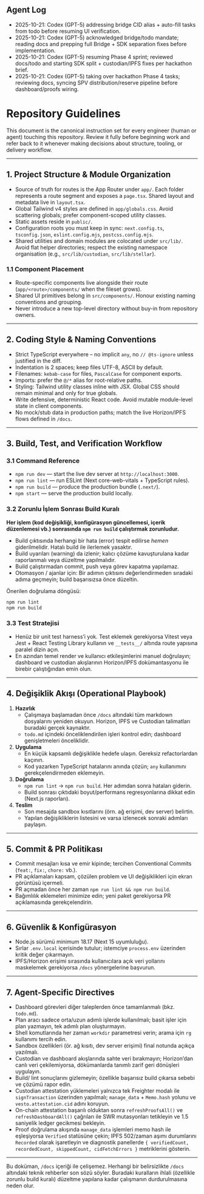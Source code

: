 ## Agent Log

- 2025-10-21: Codex (GPT-5) addressing bridge CID alias + auto-fill tasks from todo before resuming UI verification.
- 2025-10-21: Codex (GPT-5) acknowledged bridge/todo mandate; reading docs and prepping full Bridge + SDK separation fixes before implementation.
- 2025-10-21: Codex (GPT-5) resuming Phase 4 sprint; reviewed docs/todo and starting SDK split + custodian/IPFS fixes per hackathon brief.
- 2025-10-21: Codex (GPT-5) taking over hackathon Phase 4 tasks; reviewing docs, syncing SPV distribution/reserve pipeline before dashboard/proofs wiring.

# Repository Guidelines

This document is the canonical instruction set for every engineer (human or agent) touching this repository. Review it fully before beginning work and refer back to it whenever making decisions about structure, tooling, or delivery workflow.

---

## 1. Project Structure & Module Organization
- Source of truth for routes is the App Router under `app/`. Each folder represents a route segment and exposes a `page.tsx`. Shared layout and metadata live in `layout.tsx`.
- Global Tailwind v4 styles are defined in `app/globals.css`. Avoid scattering globals; prefer component-scoped utility classes.
- Static assets reside in `public/`.
- Configuration roots you must keep in sync: `next.config.ts`, `tsconfig.json`, `eslint.config.mjs`, `postcss.config.mjs`.
- Shared utilities and domain modules are colocated under `src/lib/`. Avoid flat helper directories; respect the existing namespace organisation (e.g., `src/lib/custodian`, `src/lib/stellar`).

### 1.1 Component Placement
- Route-specific components live alongside their route (`app/<route>/components/` when the fileset grows).
- Shared UI primitives belong in `src/components/`. Honour existing naming conventions and grouping.
- Never introduce a new top-level directory without buy-in from repository owners.

---

## 2. Coding Style & Naming Conventions
- Strict TypeScript everywhere – no implicit `any`, no `// @ts-ignore` unless justified in the diff.
- Indentation is 2 spaces; keep files UTF-8, ASCII by default.
- Filenames: `kebab-case` for files, `PascalCase` for component exports.
- Imports: prefer the `@/*` alias for root-relative paths.
- Styling: Tailwind utility classes inline with JSX. Global CSS should remain minimal and only for true globals.
- Write defensive, deterministic React code. Avoid mutable module-level state in client components.
- No mock/stub data in production paths; match the live Horizon/IPFS flows defined in `/docs`.

---

## 3. Build, Test, and Verification Workflow

### 3.1 Command Reference
- `npm run dev` — start the live dev server at `http://localhost:3000`.
- `npm run lint` — run ESLint (Next core-web-vitals + TypeScript rules).
- `npm run build` — produce the production bundle (`.next/`).
- `npm start` — serve the production build locally.

### 3.2 Zorunlu İşlem Sonrası Build Kuralı
**Her işlem (kod değişikliği, konfigürasyon güncellemesi, içerik düzenlemesi vb.) sonrasında `npm run build` çalıştırmak zorunludur.**
- Build çıktısında herhangi bir hata (error) tespit edilirse _hemen_ giderilmelidir. Hatalı build ile ilerlemek yasaktır.
- Build uyarıları (warning) da izlenir; kalıcı çözüme kavuşturulana kadar raporlanmalı veya düzeltme yapılmalıdır.
- Build çalıştırmadan commit, push veya görev kapatma yapılamaz.
- Otomasyon / ajanlar için: Bir adımın çıktısını değerlendirmeden sıradaki adıma geçmeyin; build başarısızsa önce düzeltin.

Önerilen doğrulama döngüsü:
```bash
npm run lint
npm run build
```

### 3.3 Test Stratejisi
- Henüz bir unit test harness’i yok. Test eklemek gerekiyorsa Vitest veya Jest + React Testing Library kullanın ve `__tests__/` altında route yapısına paralel dizin açın.
- En azından temel render ve kullanıcı etkileşimlerini manuel doğrulayın; dashboard ve custodian akışlarının Horizon/IPFS dokümantasyonu ile birebir çalıştığından emin olun.

---

## 4. Değişiklik Akışı (Operational Playbook)
1. **Hazırlık**
   - Çalışmaya başlamadan önce `/docs` altındaki tüm markdown dosyalarını yeniden okuyun. Horizon, IPFS ve Custodian talimatları buradaki gerçek kaynaktır.
   - `todo.md` içindeki önceliklendirilen işleri kontrol edin; dashboard genişletmeleri önceliklidir.
2. **Uygulama**
   - En küçük kapsamlı değişiklikle hedefe ulaşın. Gereksiz refactorlardan kaçının.
   - Kod yazarken TypeScript hatalarını anında çözün; `any` kullanımını gerekçelendirmeden eklemeyin.
3. **Doğrulama**
   - `npm run lint` → `npm run build`. Her adımdan sonra hataları giderin.
   - Build sonrası çıktıdaki boyut/performans regresyonlarına dikkat edin (Next.js raporları).
4. **Teslim**
   - Son mesajda sandbox kısıtlarını (örn. ağ erişimi, dev server) belirtin.
   - Yapılan değişikliklerin listesini ve varsa izlenecek sonraki adımları paylaşın.

---

## 5. Commit & PR Politikası
- Commit mesajları kısa ve emir kipinde; tercihen Conventional Commits (`feat:`, `fix:`, `chore:` vb.).
- PR açıklamaları kapsam, çözülen problem ve UI değişiklikleri için ekran görüntüsü içermeli.
- PR açmadan önce her zaman `npm run lint && npm run build`.
- Bağımlılık eklemeleri minimize edin; yeni paket gerekiyorsa PR açıklamasında gerekçelendirin.

---

## 6. Güvenlik & Konfigürasyon
- Node.js sürümü minimum 18.17 (Next 15 uyumluluğu).
- Sırlar `.env.local` içerisinde tutulur; istemciye `process.env` üzerinden kritik değer çıkarmayın.
- IPFS/Horizon erişimi sırasında kullanıcılara açık veri yollarını maskelemek gerekiyorsa `/docs` yönergelerine başvurun.

---

## 7. Agent-Specific Directives
- Dashboard görevleri diğer taleplerden önce tamamlanmalı (bkz. `todo.md`).
- Plan aracı sadece orta/uzun adımlı işlerde kullanılmalı; basit işler için plan yazmayın, tek adımlı plan oluşturmayın.
- Shell komutlarında her zaman `workdir` parametresi verin; arama için `rg` kullanımı tercih edin.
- Sandbox özellikleri (ör. ağ kısıtı, dev server erişimi) final notunda açıkça yazılmalı.
- Custodian ve dashboard akışlarında sahte veri bırakmayın; Horizon’dan canlı veri çekilemiyorsa, dökümanlarda tanımlı zarif geri dönüşleri uygulayın.
- Build/ lint sonuçlarını gizlemeyin; özellikle başarısız build çıkarsa sebebi ve çözümü rapor edin.
- Custodian attestation yüklemeleri yalnızca tek Freighter modalı ile `signTransaction` üzerinden yapılmalı; `manage_data` + `Memo.hash` yolunu ve `vesto.attestation.cid` adını koruyun.
- On-chain attestation başarılı olduktan sonra `refreshProofsAll()` ve `refreshDashboardAll()` çağrıları ile SWR mutasyonları tetikleyin ve 1.5 saniyelik ledger gecikmesi bekleyin.
- Proof doğrulama akışında `manage_data` işlemleri memo hash ile eşleşiyorsa `Verified` statüsüne çekin; IPFS 502/zaman aşımı durumlarını `Recorded` olarak işaretleyin ve diagnostik panellerde `{ verifiedCount, recordedCount, skippedCount, cidFetchErrors }` metriklerini gösterin.

---

Bu doküman, `/docs` içeriği ile çelişemez. Herhangi bir belirsizlikte `/docs` altındaki teknik rehberler son sözü söyler. Buradaki kuralların ihlali (özellikle zorunlu build kuralı) düzeltme yapılana kadar çalışmanın durdurulmasına neden olur.

